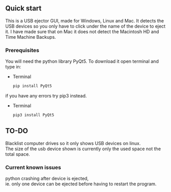 
<!-- USB Ejector -->
## Quick start

This is a USB ejector GUI, made for Windows, Linux and Mac.
It detects the USB devices so you only have to click under the name of the device to eject it.
I have made sure that on Mac it does not detect the Macintosh HD and Time Machine Backups.

### Prerequisites

You will need the python library PyQt5.
To download it open terminal and type in:
* Terminal
  ```sh
  pip install PyQt5
  ```
if you have any errors try pip3 instead.
* Terminal
  ```sh
  pip3 install PyQt5
  ```

## TO-DO
Blacklist computer drives so it only shows USB devices on linux.  
The size of the usb device shown is currently only the used space not the total space.  

### Current known issues
python crashing after device is ejected,  
ie. only one device can be ejected before having to restart the program.  

